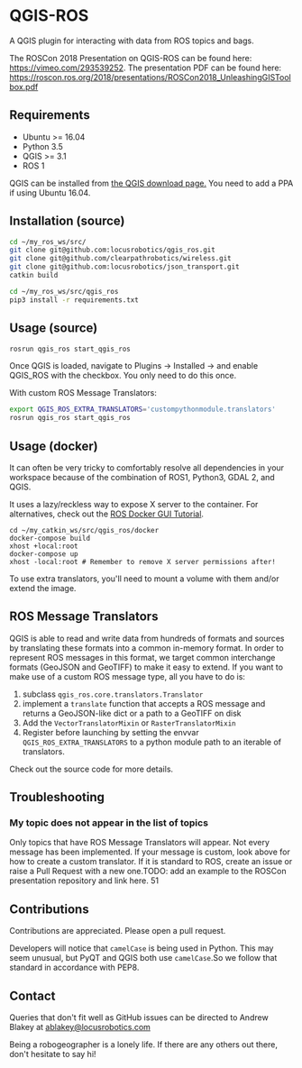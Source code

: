 # QGIS-ROS
A QGIS plugin for interacting with data from ROS topics and bags.

The ROSCon 2018 Presentation on QGIS-ROS can be found here: https://vimeo.com/293539252. The presentation PDF can be found here: https://roscon.ros.org/2018/presentations/ROSCon2018_UnleashingGISToolbox.pdf

## Requirements
- Ubuntu >= 16.04
- Python 3.5
- QGIS >= 3.1
- ROS 1

QGIS can be installed from [the QGIS download page.][1] You need to add a PPA if using Ubuntu 16.04.

## Installation (source)
```bash
cd ~/my_ros_ws/src/
git clone git@github.com:locusrobotics/qgis_ros.git
git clone git@github.com/clearpathrobotics/wireless.git
git clone git@github.com:locusrobotics/json_transport.git
catkin build

cd ~/my_ros_ws/src/qgis_ros
pip3 install -r requirements.txt
```

## Usage (source)
```bash
rosrun qgis_ros start_qgis_ros
```

Once QGIS is loaded, navigate to Plugins -> Installed -> and enable QGIS_ROS with the checkbox. You only need to do this once.

With custom ROS Message Translators:
```bash
export QGIS_ROS_EXTRA_TRANSLATORS='custompythonmodule.translators'
rosrun qgis_ros start_qgis_ros
```

## Usage (docker)
It can often be very tricky to comfortably resolve all dependencies in your workspace because of the combination of ROS1, Python3, GDAL 2, and QGIS.

It uses a lazy/reckless way to expose X server to the container. For alternatives, check out the [ROS Docker GUI Tutorial][2].

```
cd ~/my_catkin_ws/src/qgis_ros/docker
docker-compose build
xhost +local:root
docker-compose up
xhost -local:root # Remember to remove X server permissions after!
```

To use extra translators, you'll need to mount a volume with them and/or extend the image.

## ROS Message Translators
QGIS is able to read and write data from hundreds of formats and sources by translating these formats into a common in-memory format. In order to represent ROS messages in this format, we target common interchange formats (GeoJSON and GeoTIFF) to make it easy to extend. If you want to make use of a custom ROS message type, all you have to do is:

1. subclass `qgis_ros.core.translators.Translator`
2. implement a `translate` function that accepts a ROS message and returns a GeoJSON-like dict or a path to a GeoTIFF on disk
3. Add the `VectorTranslatorMixin` or `RasterTranslatorMixin`
4. Register before launching by setting the envvar `QGIS_ROS_EXTRA_TRANSLATORS` to a python module path to an iterable of translators.

Check out the source code for more details.

## Troubleshooting

### My topic does not appear in the list of topics
Only topics that have ROS Message Translators will appear. Not every message has been implemented. If your message is custom, look above for how to create a custom translator. If it is standard to ROS, create an issue or raise a Pull Request with a new one.TODO: add an example to the ROSCon presentation repository and link here.
51


## Contributions
Contributions are appreciated. Please open a pull request.

Developers will notice that `camelCase` is being used in Python. This may seem unusual, but PyQT and QGIS both use `camelCase`.So we follow that standard in accordance with PEP8.

## Contact
Queries that don't fit well as GitHub issues can be directed to Andrew Blakey at ablakey@locusrobotics.com

Being a robogeographer is a lonely life. If there are any others out there, don't hesitate to say hi!


[1]: https://qgis.org/en/site/forusers/download.html
[2]: http://wiki.ros.org/docker/Tutorials/GUI
